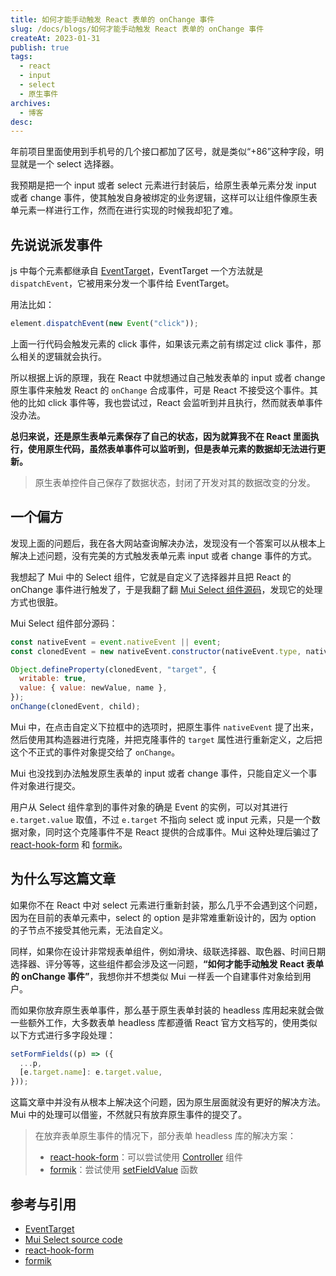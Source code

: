 ```yaml
---
title: 如何才能手动触发 React 表单的 onChange 事件
slug: /docs/blogs/如何才能手动触发 React 表单的 onChange 事件
createAt: 2023-01-31
publish: true
tags:
  - react
  - input
  - select
  - 原生事件
archives:
  - 博客
desc:
---
```


年前项目里面使用到手机号的几个接口都加了区号，就是类似“+86”这种字段，明显就是一个 select 选择器。

我预期是把一个 input 或者 select 元素进行封装后，给原生表单元素分发 input 或者 change 事件，使其触发自身被绑定的业务逻辑，这样可以让组件像原生表单元素一样进行工作，然而在进行实现的时候我却犯了难。

## 先说说派发事件

js 中每个元素都继承自 [EventTarget][1]，EventTarget 一个方法就是 `dispatchEvent`，它被用来分发一个事件给 EventTarget。

用法比如：

```js
element.dispatchEvent(new Event("click"));
```

上面一行代码会触发元素的 click 事件，如果该元素之前有绑定过 click 事件，那么相关的逻辑就会执行。

所以根据上诉的原理，我在 React 中就想通过自己触发表单的 input 或者 change 原生事件来触发 React 的 `onChange` 合成事件，可是 React 不接受这个事件。其他的比如 click 事件等，我也尝试过，React 会监听到并且执行，然而就表单事件没办法。

**总归来说，还是原生表单元素保存了自己的状态，因为就算我不在 React 里面执行，使用原生代码，虽然表单事件可以监听到，但是表单元素的数据却无法进行更新。**

> 原生表单控件自己保存了数据状态，封闭了开发对其的数据改变的分发。

## 一个偏方

发现上面的问题后，我在各大网站查询解决办法，发现没有一个答案可以从根本上解决上述问题，没有完美的方式触发表单元素 input 或者 change 事件的方式。

我想起了 Mui 中的 Select 组件，它就是自定义了选择器并且把 React 的 onChange 事件进行触发了，于是我翻了翻 [Mui Select 组件源码][2]，发现它的处理方式也很脏。

Mui Select 组件部分源码：

```js
const nativeEvent = event.nativeEvent || event;
const clonedEvent = new nativeEvent.constructor(nativeEvent.type, nativeEvent);

Object.defineProperty(clonedEvent, "target", {
  writable: true,
  value: { value: newValue, name },
});
onChange(clonedEvent, child);
```

Mui 中，在点击自定义下拉框中的选项时，把原生事件 `nativeEvent` 提了出来，然后使用其构造器进行克隆，并把克隆事件的 `target` 属性进行重新定义，之后把这个不正式的事件对象提交给了 `onChange`。

Mui 也没找到办法触发原生表单的 input 或者 change 事件，只能自定义一个事件对象进行提交。

用户从 Select 组件拿到的事件对象的确是 Event 的实例，可以对其进行 `e.target.value` 取值，不过 `e.target` 不指向 select 或 input 元素，只是一个数据对象，同时这个克隆事件不是 React 提供的合成事件。Mui 这种处理后骗过了 [react-hook-form][3] 和 [formik][4]。

## 为什么写这篇文章

如果你不在 React 中对 select 元素进行重新封装，那么几乎不会遇到这个问题，因为在目前的表单元素中，select 的 option 是非常难重新设计的，因为 option 的子节点不接受其他元素，无法自定义。

同样，如果你在设计非常规表单组件，例如滑块、级联选择器、取色器、时间日期选择器、评分等等，这些组件都会涉及这一问题，**“如何才能手动触发 React 表单的 onChange 事件”**，我想你并不想类似 Mui 一样丢一个自建事件对象给到用户。

而如果你放弃原生表单事件，那么基于原生表单封装的 headless 库用起来就会做一些额外工作，大多数表单 headless 库都遵循 React 官方文档写的，使用类似以下方式进行多字段处理：

```js
setFormFields((p) => ({
  ...p,
  [e.target.name]: e.target.value,
}));
```

这篇文章中并没有从根本上解决这个问题，因为原生层面就没有更好的解决方法。Mui 中的处理可以借鉴，不然就只有放弃原生事件的提交了。

> 在放弃表单原生事件的情况下，部分表单 headless 库的解决方案：
>
> - [react-hook-form][3]：可以尝试使用 [Controller][3a] 组件
> - [formik][4]：尝试使用 [setFieldValue][4a] 函数

## 参考与引用

- [EventTarget][1]
- [Mui Select source code][2]
- [react-hook-form][3]
- [formik][4]

[1]: https://developer.mozilla.org/zh-CN/docs/Web/API/EventTarget
[2]: https://github.com/mui/material-ui/blob/v5.11.6/packages/mui-material/src/Select/SelectInput.js#L291
[3]: https://react-hook-form.com/
[3a]: https://react-hook-form.com/api/usecontroller/controller
[4]: https://formik.org/
[4a]: https://formik.org/docs/api/formik#setfieldvalue-field-string-value-any-shouldvalidate-boolean--void
